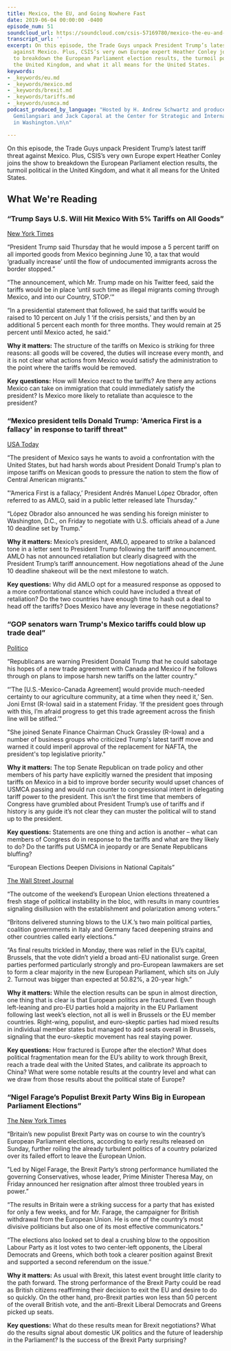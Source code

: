 ```yaml
---
title: Mexico, the EU, and Going Nowhere Fast
date: 2019-06-04 00:00:00 -0400
episode_num: 51
soundcloud_url: https://soundcloud.com/csis-57169780/mexico-the-eu-and-going-nowhere-fast
transcript_url: ''
excerpt: On this episode, the Trade Guys unpack President Trump’s latest tariff threat
  against Mexico. Plus, CSIS’s very own Europe expert Heather Conley joins the show
  to breakdown the European Parliament election results, the turmoil political in
  the United Kingdom, and what it all means for the United States.
keywords:
- _keywords/eu.md
- _keywords/mexico.md
- _keywords/brexit.md
- _keywords/tariffs.md
- _keywords/usmca.md
podcast_produced_by_language: "Hosted by H. Andrew Schwartz and produced by Ribka
  Gemilangsari and Jack Caporal at the Center for Strategic and International Studies
  in Washington.\n\n"

---
```

On this episode, the Trade Guys unpack President Trump’s latest tariff threat against Mexico. Plus, CSIS’s very own Europe expert Heather Conley joins the show to breakdown the European Parliament election results, the turmoil political in the United Kingdom, and what it all means for the United States.

## What We're Reading

### “Trump Says U.S. Will Hit Mexico With 5% Tariffs on All Goods” 

[New York Times](https://www.nytimes.com/2019/05/30/us/politics/trump-mexico-tariffs.html)

“President Trump said Thursday that he would impose a 5 percent tariff on all imported goods from Mexico beginning June 10, a tax that would ‘gradually increase’ until the flow of undocumented immigrants across the border stopped.”

“The announcement, which Mr. Trump made on his Twitter feed, said the tariffs would be in place ‘until such time as illegal migrants coming through Mexico, and into our Country, STOP.’”

“In a presidential statement that followed, he said that tariffs would be raised to 10 percent on July 1 ‘if the crisis persists,’ and then by an additional 5 percent each month for three months. They would remain at 25 percent until Mexico acted, he said.”

**Why it matters:** The structure of the tariffs on Mexico is striking for three reasons: all goods will be covered, the duties will increase every month, and it is not clear what actions from Mexico would satisfy the administration to the point where the tariffs would be removed.

**Key questions:** How will Mexico react to the tariffs? Are there any actions Mexico can take on immigration that could immediately satisfy the president? Is Mexico more likely to retaliate than acquiesce to the president?

### “Mexico president tells Donald Trump: 'America First is a fallacy' in response to tariff threat" 

[USA Today](https://www.usatoday.com/story/news/politics/2019/05/31/mexico-president-amlo-reacts-trumps-tariff-immigration-threats/1296665001/)

“The president of Mexico says he wants to avoid a confrontation with the United States, but had harsh words about President Donald Trump's plan to impose tariffs on Mexican goods to pressure the nation to stem the flow of Central American migrants.”

"’America First is a fallacy,’ President Andrés Manuel López Obrador, often referred to as AMLO, said in a public letter released late Thursday.”

“López Obrador also announced he was sending his foreign minister to Washington, D.C., on Friday to negotiate with U.S. officials ahead of a June 10 deadline set by Trump.”

**Why it matters:** Mexico’s president, AMLO, appeared to strike a balanced tone in a letter sent to President Trump following the tariff announcement. AMLO has not announced retaliation but clearly disagreed with the President Trump’s tariff announcement. How negotiations ahead of the June 10 deadline shakeout will be the next milestone to watch.

**Key questions:** Why did AMLO opt for a measured response as opposed to a more confrontational stance which could have included a threat of retaliation? Do the two countries have enough time to hash out a deal to head off the tariffs? Does Mexico have any leverage in these negotiations?

### “GOP senators warn Trump's Mexico tariffs could blow up trade deal” 

[Politico](https://www.politico.com/story/2019/05/31/trump-mexico-tariffs-trade-deal-1494055)

“Republicans are warning President Donald Trump that he could sabotage his hopes of a new trade agreement with Canada and Mexico if he follows through on plans to impose harsh new tariffs on the latter country.”

“’The \[U.S.-Mexico-Canada Agreement\] would provide much-needed certainty to our agriculture community, at a time when they need it,’ Sen. Joni Ernst (R-Iowa) said in a statement Friday. ‘If the president goes through with this, I’m afraid progress to get this trade agreement across the finish line will be stifled.’"

"She joined Senate Finance Chairman Chuck Grassley (R-Iowa) and a number of business groups who criticized Trump's latest tariff move and warned it could imperil approval of the replacement for NAFTA, the president's top legislative priority."

**Why it matters:** The top Senate Republican on trade policy and other members of his party have explicitly warned the president that imposing tariffs on Mexico in a bid to improve border security would upset chances of USMCA passing and would run counter to congressional intent in delegating tariff power to the president. This isn’t the first time that members of Congress have grumbled about President Trump’s use of tariffs and if history is any guide it’s not clear they can muster the political will to stand up to the president.

**Key questions:** Statements are one thing and action is another – what can members of Congress do in response to the tariffs and what are they likely to do? Do the tariffs put USMCA in jeopardy or are Senate Republicans bluffing?

“European Elections Deepen Divisions in National Capitals” 

[The Wall Street Journal]( https://www.wsj.com/articles/european-elections-deepen-divisions-in-national-capitals-11559053075)

“The outcome of the weekend’s European Union elections threatened a fresh stage of political instability in the bloc, with results in many countries signaling disillusion with the establishment and polarization among voters.”

“Britons delivered stunning blows to the U.K.’s two main political parties, coalition governments in Italy and Germany faced deepening strains and other countries called early elections.”

“As final results trickled in Monday, there was relief in the EU’s capital, Brussels, that the vote didn’t yield a broad anti-EU nationalist surge. Green parties performed particularly strongly and pro-European lawmakers are set to form a clear majority in the new European Parliament, which sits on July 2. Turnout was bigger than expected at 50.82%, a 20-year high.”

**Why it matters:** While the election results can be spun in almost direction, one thing that is clear is that European politics are fractured. Even though left-leaning and pro-EU parties hold a majority in the EU Parliament following last week’s election, not all is well in Brussels or the EU member countries. Right-wing, populist, and euro-skeptic parties had mixed results in individual member states but managed to add seats overall in Brussels, signaling that the euro-skeptic movement has real staying power.

**Key questions:** How fractured is Europe after the election? What does political fragmentation mean for the EU’s ability to work through Brexit, reach a trade deal with the United States, and calibrate its approach to China? What were some notable results at the country level and what can we draw from those results about the political state of Europe?

### “Nigel Farage’s Populist Brexit Party Wins Big in European Parliament Elections” 

[The New York Times](https://www.nytimes.com/2019/05/26/world/europe/farage-brexit-party-uk-elections.html)

“Britain’s new populist Brexit Party was on course to win the country’s European Parliament elections, according to early results released on Sunday, further roiling the already turbulent politics of a country polarized over its failed effort to leave the European Union.

"Led by Nigel Farage, the Brexit Party’s strong performance humiliated the governing Conservatives, whose leader, Prime Minister Theresa May, on Friday announced her resignation after almost three troubled years in power.”

“The results in Britain were a striking success for a party that has existed for only a few weeks, and for Mr. Farage, the campaigner for British withdrawal from the European Union. He is one of the country’s most divisive politicians but also one of its most effective communicators.”

“The elections also looked set to deal a crushing blow to the opposition Labour Party as it lost votes to two center-left opponents, the Liberal Democrats and Greens, which both took a clearer position against Brexit and supported a second referendum on the issue.”

**Why it matters:** As usual with Brexit, this latest event brought little clarity to the path forward. The strong performance of the Brexit Party could be read as British citizens reaffirming their decision to exit the EU and desire to do so quickly. On the other hand, pro-Brexit parties won less than 50 percent of the overall British vote, and the anti-Brexit Liberal Democrats and Greens picked up seats.

**Key questions:** What do these results mean for Brexit negotiations? What do the results signal about domestic UK politics and the future of leadership in the Parliament? Is the success of the Brexit Party surprising?